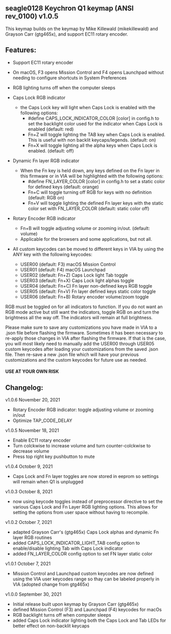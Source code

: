 ## seagle0128 Keychron Q1 keymap (ANSI rev_0100) v1.0.5

This keymap builds on the keymap by Mike Killewald (mikekillewald) and Grayson Carr (gtg465x), and support EC11 rotary encoder.

## Features:
- Support EC11 rotary encoder
- On macOS, F3 opens Mission Control and F4 opens Launchpad without needing to configure shortcuts in System Preferences
- RGB lighting turns off when the computer sleeps
- Caps Lock RGB indicator
    - the Caps Lock key will light when Caps Lock is enabled with the following options:
        - #define CAPS_LOCK_INDICATOR_COLOR [color] in config.h to set the backlight color used for the indicator when Caps Lock is enabled (default: red)
        - Fn+Z will toggle lighting the TAB key when Caps Lock is enabled. This is useful with non backlit keycaps/legends. (default: on)
        - Fn+X will toggle lighting all the alpha keys when Caps Lock is enabled. (default: off)

- Dynamic Fn layer RGB indicator
    - When the Fn key is held down, any keys defined on the Fn layer in this firmware or in VIA will be highlighted with the following options:
        - #define FN_LAYER_COLOR [color] in config.h to set a static color for defined keys (default: orange)
        - Fn+C will toggle turning off RGB for keys with no definition (default: RGB on)
        - Fn+V will toggle lighting the defined Fn layer keys with the static color set with FN_LAYER_COLOR (default: static color off)

- Rotary Encoder RGB indicator
    - Fn+B will toggle adjusting volume or zooming in/out. (default: volume)
    - Applicable for the browsers and some applications, but not all.

- All custom keycodes can be moved to different keys in VIA by using the ANY key with the following keycodes:
    - USER00 (default: F3) macOS Mission Control
    - USER01 (default: F4) macOS Launchpad
    - USER02 (default: Fn+Z) Caps Lock light Tab toggle
    - USER03 (default: Fn+X) Caps Lock light alphas toggle
    - USER04 (default: Fn+C) Fn layer non-defined keys RGB toggle
    - USER05 (default: Fn+V) Fn layer defined keys static color toggle
    - USER06 (default: Fn+B) Rotary encoder volume/zoom toggle

RGB must be toggled on for all indicators to function. If you do not want an RGB mode active but still want the indicators, toggle RGB on and turn the brightness all the way off. The indicators will remain at full brightness.

Please make sure to save any customizations you have made in VIA to a .json file before flashing the firmware. Sometimes it has been necessary to re-apply those changes in VIA after flashing the firmware. If that is the case, you will most likely need to manually add the USER00 through USER05 custom keycodes after loading your customizations from the saved .json file. Then re-save a new .json file which will have your previous customizations and the custom keycodes for future use as needed.

#### USE AT YOUR OWN RISK

## Changelog:

v1.0.6 November 20, 2021
- Rotary Encoder RGB indicator: toggle adjusting volume or zooming in/out
- Optimize TAP_CODE_DELAY

v1.0.5 November 18, 2021
- Enable EC11 rotary encoder
- Turn colckwise to increase volume and turn counter-colckwise to decrease volume
- Press top right key pushbutton to mute

v1.0.4  October 9, 2021
- Caps Lock and Fn layer toggles are now stored in eeprom so settings will remain when Q1 is unplugged

v1.0.3  October 8, 2021
- now using keycode toggles instead of preprocessor directive to set the various Caps Lock and Fn Layer RGB lighting options. This allows for setting the options from user space without having to recompile.

v1.0.2  October 7, 2021
- adapted Grayson Carr's (gtg465x) Caps Lock alphas and dynamic Fn layer RGB routines
- added CAPS_LOCK_INDICATOR_LIGHT_TAB config option to enable/disable lighting Tab with Caps Lock indicator
- added FN_LAYER_COLOR config option to set FN layer static color

v1.0.1  October 7, 2021
- Mission Control and Launchpad custom keycodes are now defined using the VIA user keycodes range so thay can be labeled properly in VIA (adopted change from gtg465x)

v1.0.0  September 30, 2021
- Initial release built upon keymap by Grayson Carr (gtg465x)
- defined Mission Control (F3) and Launchpad (F4) keycodes for macOs
- RGB backlight turns off when computer sleeps
- added Caps Lock indicator lighting both the Caps Lock and Tab LEDs for better effect on non-backlit keycaps

